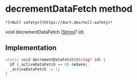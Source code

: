 


# decrementDataFetch method




    *[<Null safety>](https://dart.dev/null-safety)*




void decrementDataFetch
([String](https://api.flutter.dev/flutter/dart-core/String-class.html)? id)








## Implementation

```dart
static void decrementDataFetch(String? id) {
  if (_activeDataFetch == 0) return;
  _activeDataFetch -= 1;
}
```







